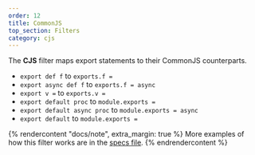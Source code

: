```yaml
---
order: 12
title: CommonJS
top_section: Filters
category: cjs
---
```


The **CJS** filter maps export statements to their CommonJS counterparts.

* `export def f` to `exports.f =`
* `export async def f` to `exports.f = async`
* `export v =` to `exports.v =`
* `export default proc` to `module.exports =`
* `export default async proc` to `module.exports = async`
* `export default` to `module.exports =`

{% rendercontent "docs/note", extra_margin: true %}
More examples of how this filter works are in the [specs file](https://github.com/ruby2js/ruby2js/blob/master/spec/cjs_spec.rb).
{% endrendercontent %}
